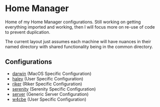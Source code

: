 # Home Manager

Home of my Home Manager configurations. Still working on getting everything imported and working, then I will focus more on re-use of code to prevent duplication.

The current layout just assumes each machine will have nuances in their named directory with shared functionality being in the common directory.

##  Configurations

- [darwin](darwin) (MacOS Specific Configuration)
- [haley](haley) (User Specific Configuration)
- [riker](riker) (Riker Specific Configuration)
- [serenity](serenity) (Serenity Specific Configuration)
- [server](server) (Generic Server Configuration)
- [w4cbe](w4cbe) (User Specific Configuration)

